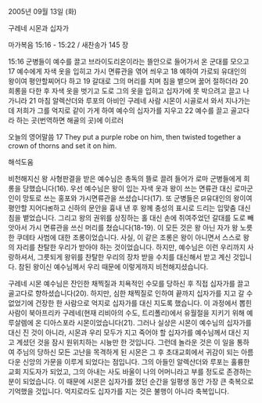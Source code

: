 2005년 09월 13일 (화)

구레네 시몬과 십자가



마가복음 15:16 - 15:22 / 새찬송가 145 장


15:16 군병들이 예수를 끌고 브라이도리온이라는 뜰안으로 들어가서 온 군대를 모으고 17 예수에게 자색 옷을 입히고 가시 면류관을 엮어 씌우고 18 예하여 가로되 유대인의 왕이여 평안할찌어다 하고 19 갈대로 그의 머리를 치며 침을 뱉으며 꿇어 절하더라 20 희롱을 다한 후 자색 옷을 벗기고 도로 그의 옷을 입히고 십자가에 못 박으려고 끌고 나가니라 21 마침 알렉산더와 루포의 아비인 구레네 사람 시몬이 시골로서 와서 지나가는데 저희가 그를 억지로 같이 가게 하여 예수의 십자가를 지우고 22 예수를 끌고 골고다라 하는 곳(번역하면 해골의 곳)에 이르러 

오늘의 영어말씀 
17 They put a purple robe on him, then twisted together a crown of thorns and set it on him.

해석도움





비천해지신 왕 
사형판결을 받은 예수님은 총독의 뜰로 끌려 들어가 로마 군병들에게 희롱을 당했습니다(16). 우선 예수님은 왕이 입는 자색 옷과 왕이 쓰는 면류관 대신 로마군인이 망토로 쓰는 홍포와 가시면류관을 쓰셨습니다(17). 또 군병들은 ꡒ유대인의 왕이여 평안할 지어다ꡓ하고 신하의 문안을 흉내 낸 후 왕께 충성의 표시로 드리는 입맞춤 대신 침을 뱉었습니다. 그리고 왕의 권위를 상징하는 홀 대신 손에 쥐여주었던 갈대를 도로 빼앗아서 가시 면류관을 쓰신 머리를 쳤습니다(18-19). 이 모든 것은 왕 아닌 자가 왕 노릇한 쿠데타 사범에 대한 조롱이었습니다. 사실, 이 같은 조롱은 왕이 아니면서 스스로 왕의 자리를 찬탈한 우리가 받아야 하는 것이었습니다. 하지만, 예수님은 이런 우리까지 사랑하셔서, 그릇되게 왕위를 찬탈한 우리의 장차 받을 수치를 대신해서 받고 계신 것입니다. 참된 왕이신 예수님께서 우리 때문에 이렇게까지 비천해지셨습니다. 

구레네 시몬 
예수님은 잔인한 채찍질과 치욕적인 수모를 당하신 후 직접 십자가를 끌고 골고다로 향하셨습니다(20). 하지만, 심한 채찍질로 인하여 끝까지 십자가를 지고 갈 수 없었기에 건장한 한 사람으로 억지로 십자가를 대신 지도록 했습니다. 이 과정에서 뽑힌 사람이 북아프리카 구레네(현재 리비아의 수도, 트리폴리)에서 유월절을 지키기 위해 예루살렘에 온 디아스포라 시몬이었습니다(21). 그러나 실상은 시몬이 예수님의 십자가를 대신 진 것이 아니라, 시몬과 우리 모두가 지고 죽어야 할 십자가를 예수님께서 대신 지고 계셨던 것을 잠시 원위치하는 시늉만 한 것입니다. 그런데 놀라운 것은 이 일을 통하여 주님의 당하신 모든 고난을 목격하게 된 시몬은 그 후 초대교회에서 귀감이 되는 아름다운 신앙의 가문을 이루게 되었다는 점입니다. 그의 아들인 알렉산더와 루포는 훌륭한 교회 지도자가 되었고, 그의 아내는 사도 바울이 나의 어머니라고 부를 정도로 존경하는 분이 되었습니다. 이 때문에 시몬은 십자가를 졌던 순간을 일평생 동안 가장 큰 축복으로 기억했을 것입니다. 억지로라도 십자가를 지는 것은 불행이 아니라 축복입니다.